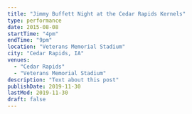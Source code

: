 ```yaml
---
title: "Jimmy Buffett Night at the Cedar Rapids Kernels"
type: performance
date: 2015-08-08
startTime: "4pm"
endTime: "9pm"
location: "Veterans Memorial Stadium"
city: "Cedar Rapids, IA"
venues:
  - "Cedar Rapids"
  - "Veterans Memorial Stadium"
description: "Text about this post"
publishDate: 2019-11-30
lastMod: 2019-11-30
draft: false
---
```

